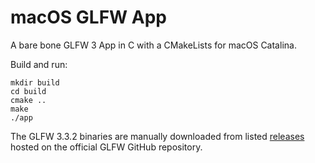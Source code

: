 # macOS GLFW App

A bare bone GLFW 3 App in C with a CMakeLists for macOS Catalina.

Build and run:

```shell
mkdir build
cd build
cmake ..
make
./app
```

The GLFW 3.3.2 binaries are manually downloaded from listed [releases](https://github.com/glfw/glfw/releases) hosted on the official GLFW GitHub repository.

